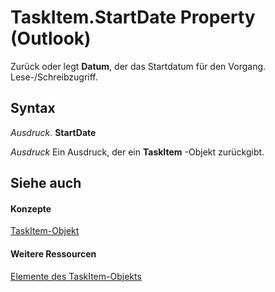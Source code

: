 
# TaskItem.StartDate Property (Outlook)

Zurück oder legt  **Datum**, der das Startdatum für den Vorgang. Lese-/Schreibzugriff.


## Syntax

 _Ausdruck_. **StartDate**

 _Ausdruck_ Ein Ausdruck, der ein **TaskItem** -Objekt zurückgibt.


## Siehe auch


#### Konzepte


[TaskItem-Objekt](5df8cfa5-5460-a5a1-a130-ba5bca1a0091.md)
#### Weitere Ressourcen


[Elemente des TaskItem-Objekts](http://msdn.microsoft.com/library/97234a76-2fc5-bbe4-2e14-25ae18694fc9%28Office.15%29.aspx)